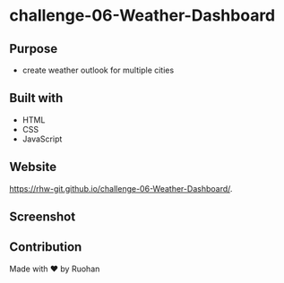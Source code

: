 # challenge-06-Weather-Dashboard

## Purpose
- create weather outlook for multiple cities

## Built with
- HTML
- CSS
- JavaScript

## Website
 https://rhw-git.github.io/challenge-06-Weather-Dashboard/.

## Screenshot

## Contribution
Made with ❤️ by Ruohan
